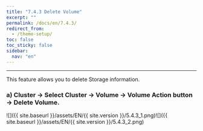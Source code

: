 ```yaml
---
title: "7.4.3 Delete Volume"
excerpt: ""
permalink: /docs/en/7.4.3/
redirect_from:
  - /theme-setup/
toc: false
toc_sticky: false
sidebar:
  nav: "en"
---
```



---

This feature allows you to delete Storage information.

### a\) Cluster → Select Cluster → Volume → Volume Action button → Delete Volume.
![]({{ site.baseurl }}/assets/EN/{{ site.version }}/5.4.3_1.png)![]({{ site.baseurl }}/assets/EN/{{ site.version }}/5.4.3_2.png)

